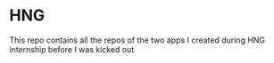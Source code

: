 # HNG
This repo contains all the repos of the two apps I created during HNG internship before I was kicked out
